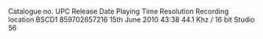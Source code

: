Catalogue no.
UPC
Release Date
Playing Time
Resolution
Recording location
BSCD1
859702657216
15th June 2010
43:38
44.1 Khz / 16 bit
Studio 56
